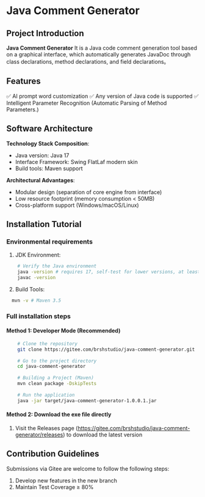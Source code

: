 # **Java Comment Generator**

## Project Introduction
**Java Comment Generator** It is a Java code comment generation tool based on a graphical interface, which automatically generates JavaDoc through class declarations, method declarations, and field declarations。

## Features
✅ AI prompt word customization
✅ Any version of Java code is supported
✅ Intelligent Parameter Recognition (Automatic Parsing of Method Parameters.)

## Software Architecture
**Technology Stack Composition**:
- Java version: Java 17
- Interface Framework: Swing FlatLaf modern skin
- Build tools: Maven support

**Architectural Advantages**:
- Modular design (separation of core engine from interface)
- Low resource footprint (memory consumption < 50MB)
- Cross-platform support (Windows/macOS/Linux)

## Installation Tutorial

### Environmental requirements
1. JDK Environment:
```bash
    # Verify the Java environment
    java -version # requires 17, self-test for lower versions, at least 11 
    javac -version
```

2. Build Tools:
```bash
  mvn -v # Maven 3.5 
```
### Full installation steps
#### Method 1: Developer Mode (Recommended)
```bash
    # Clone the repository
    git clone https://gitee.com/brshstudio/java-comment-generator.git
    
    # Go to the project directory
    cd java-comment-generator
    
    # Building a Project (Maven)
    mvn clean package -DskipTests
    
    # Run the application
    java -jar target/java-comment-generator-1.0.0.1.jar
```

#### Method 2: Download the exe file directly
1. Visit the Releases page (https://gitee.com/brshstudio/java-comment-generator/releases) to download the latest version

## Contribution Guidelines
Submissions via Gitee are welcome to follow the following steps:
1. Develop new features in the new branch
3. Maintain Test Coverage ≥ 80%
